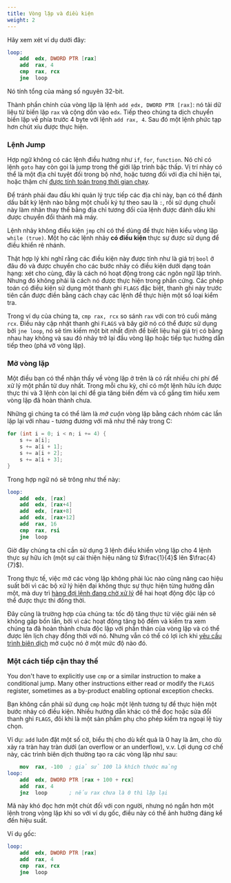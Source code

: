 ```yaml
---
title: Vòng lặp và điều kiện
weight: 2
---
```


Hãy xem xét ví dụ dưới đây:
```nasm
loop:
    add  edx, DWORD PTR [rax]
    add  rax, 4
    cmp  rax, rcx
    jne  loop
```
Nó tính tổng của mảng số nguyên 32-bit.

Thành phần chính của vòng lặp là lệnh `add edx, DWORD PTR [rax]`: nó tải dữ liệu từ biến lặp `rax` và cộng dồn vào `edx`. Tiếp theo chúng ta dịch chuyển biến lặp về phía trước 4 byte với lệnh `add rax, 4`. Sau đó một lệnh phức tạp hơn chút xíu được thực hiện.

### Lệnh Jump

Hợp ngữ không có các lệnh điều hướng như `if`, `for`, `function`. Nó chỉ có lệnh `goto` hay còn gọi là jump trong thế giới lập trình bậc thấp. Vị trí nhảy có thể là một địa chỉ tuyệt đối trong bộ nhớ, hoặc tương đối với địa chỉ hiện tại, hoặc thậm chí [được tính toán trong thời gian chạy](../indirect). 

Để tránh phải đau đầu khi quản lý trực tiếp các địa chỉ này, bạn có thể đánh dấu bất kỳ lệnh nào bằng một chuỗi ký tự theo sau là `:`, rồi sử dụng chuỗi này làm nhãn thay thế bằng địa chỉ tương đối của lệnh được đánh dấu khi được chuyển đổi thành mã máy.

Lệnh nhảy không điều kiện `jmp` chỉ có thể dùng để thực hiện kiểu vòng lặp `while (true)`. Một họ các lệnh nhảy **có điều kiện** thực sự được sử dụng để điều khiển rẽ nhánh.

Thật hợp lý khi nghĩ rằng các điều kiện này được tính như là giá trị `bool` ở đâu đó và được chuyển cho các bước nhảy có điều kiện dưới dạng toán hạng: xét cho cùng, đây là cách nó hoạt động trong các ngôn ngữ lập trình. Nhưng đó không phải là cách nó được thực hiện trong phần cứng. Các phép toán có điều kiện sử dụng một thanh ghi `FLAGS` đặc biệt, thanh ghi này trước tiên cần được điền bằng cách chạy các lệnh để thực hiện một số loại kiểm tra.

Trong ví dụ của chúng ta, `cmp rax, rcx` so sánh `rax` với con trỏ cuối mảng `rcx`. Điều này cập nhật thanh ghi `FLAGS` và bây giờ nó có thể được sử dụng bởi `jne loop`, nó sẽ tìm kiếm một bit nhất định để biết liệu hai giá trị có bằng nhau hay không và sau đó nhảy trở lại đầu vòng lặp hoặc tiếp tục hướng dẫn tiếp theo (phá vỡ vòng lặp).

### Mở vòng lặp

Một điều bạn có thể nhận thấy về vòng lặp ở trên là có rất nhiều chi phí để xử lý một phần tử duy nhất. Trong mỗi chu kỳ, chỉ có một lệnh hữu ích được thực thi và 3 lệnh còn lại chỉ để gia tăng biến đếm và cố gắng tìm hiểu xem vòng lặp đã hoàn thành chưa.

Những gì chúng ta có thể làm là  *mở cuộn* vòng lặp bằng cách nhóm các lần lặp lại với nhau - tương đương với mã như thế này trong C:
```c++
for (int i = 0; i < n; i += 4) {
    s += a[i];
    s += a[i + 1];
    s += a[i + 2];
    s += a[i + 3];
}
```

Trong hợp ngữ nó sẽ trông như thế này:
```nasm
loop:
    add  edx, [rax]
    add  edx, [rax+4]
    add  edx, [rax+8]
    add  edx, [rax+12]
    add  rax, 16
    cmp  rax, rsi
    jne  loop
```

Giờ đây chúng ta chỉ cần sử dụng 3 lệnh điều khiển vòng lặp cho 4 lệnh thực sự hữu ích (một sự cải thiện hiệu năng từ $\frac{1}{4}$ lên $\frac{4}{7}$).

Trong thực tế, việc mở các vòng lặp không phải lúc nào cũng nâng cao hiệu suất bởi vì các bộ xử lý hiện đại không thực sự thực hiện từng hướng dẫn một, mà duy trì [hàng đợi lệnh đang chờ xử lý](/hpc/pipelining) để hai hoạt động độc lập có thể được thực thi đồng thời.

Đây cũng là trường hợp của chúng ta: tốc độ tăng thực từ việc giải nén sẽ không gấp bốn lần, bởi vì các hoạt động tăng bộ đếm và kiểm tra xem chúng ta đã hoàn thành chưa độc lập với phần thân của vòng lặp và có thể được lên lịch chạy đồng thời với nó. Nhưng vẫn có thể có lợi ích khi [yêu cầu trình biên dịch](/hpc/compilation/situational) mở cuộc nó ở một mức độ nào đó.

### Một cách tiếp cận thay thế

You don't have to explicitly use `cmp` or a similar instruction to make a conditional jump. Many other instructions either read or modify the `FLAGS` register, sometimes as a by-product enabling optional exception checks.

Bạn không cần phải sử dụng `cmp` hoặc một lệnh tương tự để thực hiện một bước nhảy có điều kiện. Nhiều hướng dẫn khác có thể đọc hoặc sửa đổi thanh ghi `FLAGS`, đôi khi là một sản phẩm phụ cho phép kiểm tra ngoại lệ tùy chọn.

Ví dụ: `add` luôn đặt một số cờ, biểu thị cho dù kết quả là 0 hay là âm, cho dù xảy ra tràn hay tràn dưới (an overflow or an underflow), v.v. Lợi dụng cơ chế này, các trình biên dịch thường tạo ra các vòng lặp như sau:
```nasm
    mov  rax, -100  ; giả sử 100 là khích thước mảng
loop:
    add  edx, DWORD PTR [rax + 100 + rcx]
    add  rax, 4
    jnz  loop       ; nếu rax chưa là 0 thì lặp lại
```

Mã này khó đọc hơn một chút đối với con người, nhưng nó ngắn hơn một lệnh trong vòng lặp khi so với ví dụ gốc, điều này có thể ảnh hưởng đáng kể đến hiệu suất.

Ví dụ gốc:
```nasm
loop:
    add  edx, DWORD PTR [rax]
    add  rax, 4
    cmp  rax, rcx
    jne  loop
```
